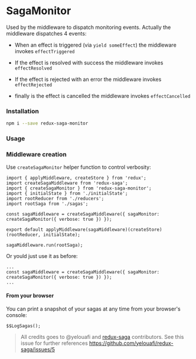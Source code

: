 # SagaMonitor

Used by the middleware to dispatch monitoring events. Actually the middleware dispatches 4 events:

- When an effect is triggered (via `yield someEffect`) the middleware invokes `effectTriggered`

- If the effect is resolved with success the middleware invokes `effectResolved`

- If the effect is rejected with an error the middleware invokes `effectRejected`

- finally is the effect is cancelled the middleware invokes `effectCancelled`

### Installation
```bash
npm i --save redux-saga-monitor
```

### Usage

### Middleware creation

Use `createSagaMonitor` helper function to control verbosity:
```
import { applyMiddleware, createStore } from 'redux';
import createSagaMiddleware from 'redux-saga';
import { createSagaMonitor } from 'redux-saga-monitor';
import { initialState } from './initialState';
import rootReducer from './reducers';
import rootSaga from './sagas';

const sagaMiddleware = createSagaMiddleware({ sagaMonitor: createSagaMonitor({ verbose: true }) });

export default applyMiddleware(sagaMiddleware)(createStore)(rootReducer, initialState);

sagaMiddleware.run(rootSaga);
```

Or yould just use it as before:
```
...
const sagaMiddleware = createSagaMiddleware({ sagaMonitor: createSagaMonitor({ verbose: true }) });
...
```

#### From your browser

You can print a snapshot of your sagas at any time from your browser's console:
```
$$LogSagas();
```

> All credits goes to @yelouafi and [redux-saga](https://github.com/yelouafi/redux-saga) contributors.
> See this issue for further references https://github.com/yelouafi/redux-saga/issues/5
